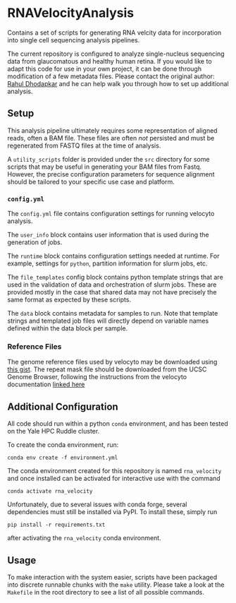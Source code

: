 # RNAVelocityAnalysis

Contains a set of scripts for generating RNA velcity data for incorporation
into single cell sequencing analysis pipelines.

The current repository is configured to analyze single-nucleus sequencing data
from glaucomatous and healthy human retina.  If you would like to adapt this
code for use in your own project, it can be done through modification of a few
metadata files.  Please contact the original author: 
[Rahul Dhodapkar](mailto:rahul.dhodapkar@yale.edu) and he can help walk you
through how to set up additional analysis.

## Setup
This analysis pipeline ultimately requires some representation of aligned
reads, often a BAM file.  These files are often *not* persisted and must
be regenerated from FASTQ files at the time of analysis.

A `utility_scripts` folder is provided under the `src` directory for some
scripts that may be useful in generating your BAM files from Fastq.  However,
the precise configuration parameters for sequence alignment should be
tailored to your specific use case and platform.

### `config.yml`
The `config.yml` file contains configuration settings for running velocyto
analysis.

The `user_info` block contains user information that is used during the
generation of jobs.

The `runtime` block contains configuration settings needed at runtime. For
example, settings for `python`, partition information for slurm jobs, etc.

The `file_templates` config block contains python template strings that are used
in the validation of data and orchestration of slurm jobs.  These are
provided mostly in the case that shared data may not have precisely the same
format as expected by these scripts.

The `data` block contains metadata for samples to run.  Note that template
strings and templated job files will directly depend on variable names
defined within the data block per sample.

### Reference Files
The genome reference files used by velocyto may be downloaded using
[this gist](https://gist.github.com/rahuldhodapkar/376ad1e0396b024f6521fc1beaf388c0).
The repeat mask file should be downloaded from the UCSC
Genome Browser, following the instructions from the velocyto documentation
[linked here](https://velocyto.org/velocyto.py/tutorial/cli.html#download-expressed-repeats-annotation)

## Additional Configuration
All code should run within a python `conda` environment, and has been tested
on the Yale HPC Ruddle cluster.

To create the conda environment, run:

    conda env create -f environment.yml

The conda environment created for this repository is named `rna_velocity`
and once installed can be activated for interactive use with the command

    conda activate rna_velocity

Unfortunately, due to several issues with conda forge, several dependencies
must still be installed via PyPI.  To install these, simply run

    pip install -r requirements.txt

after activating the `rna_velocity` conda environment.

## Usage
To make interaction with the system easier, scripts have been packaged
into discrete runnable chunks with the `make` utility.  Please take a look
at the `Makefile` in the root directory to see a list of all possible
commands.



